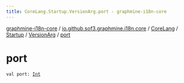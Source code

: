 ```yaml
---
title: CoreLang.Startup.VersionArg.port - graphmine-i18n-core
---
```


[graphmine-i18n-core](../../../../index.html) / [io.github.sof3.graphmine.i18n.core](../../../index.html) / [CoreLang](../../index.html) / [Startup](../index.html) / [VersionArg](index.html) / [port](./port.html)

# port

`val port: `[`Int`](https://kotlinlang.org/api/latest/jvm/stdlib/kotlin/-int/index.html)